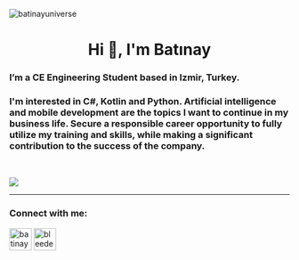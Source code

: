 ![batinayuniverse](https://res.cloudinary.com/batinay1337/image/upload/v1628121608/batinayuniverse_ctnrmd.jpg)

<h1 align="center">Hi 👋, I'm Batınay</h1>
<h3 align="left">I’m a CE Engineering Student based in Izmir, Turkey.</h3>
    
<h3 align="left">
                    I'm interested in C#, Kotlin and Python. Artificial intelligence
                and mobile development are the topics I want to continue
                in my business life. Secure a responsible career opportunity to
                fully utilize my training and skills, while making a significant
                contribution to the success of the company.</h3>

<br>


![](https://komarev.com/ghpvc/?username=batinay1337&color=444bff)
<hr>

<h3 align="left">Connect with me:</h3>
<p align="left">
<a href="https://linkedin.com/in/batinay" target="blank"><img align="center" src="https://cdn.freelogovectors.net/wp-content/uploads/2020/01/linkedin-logo.png" alt="batinay" height="40" width="40" /></a>
<a href="https://batinay.medium.com" target="blank"><img align="center" src="https://upload.wikimedia.org/wikipedia/commons/thumb/e/ec/Medium_logo_Monogram.svg/195px-Medium_logo_Monogram.svg.png" alt="bleedeleventh" height="40" width="40" /></a>
</p>
